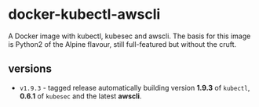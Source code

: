 # docker-kubectl-awscli

A Docker image with kubectl, kubesec and awscli. The basis for this image is Python2 of the Alpine flavour, still full-featured but without the cruft.

## versions

- ``v1.9.3`` - tagged release automatically building version **1.9.3** of ``kubectl``, **0.6.1** of `kubesec` and the latest **awscli**.
